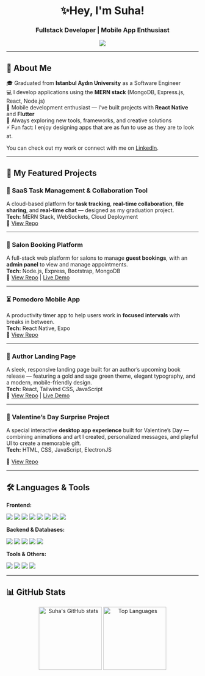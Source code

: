 <!-- Banner / Intro -->
<h1 align="center">✨Hey, I'm Suha!</h1>
<h3 align="center">Fullstack Developer | Mobile App Enthusiast</h3>

<!-- Typing Animation -->
<p align="center">
  <a href="https://git.io/typing-svg">
    <img src="https://readme-typing-svg.herokuapp.com?lines=Fullstack+Developer;Mobile+Dev+Enthusiast;Aesthetic+Lover&center=true&width=500&height=50">
  </a>
</p>


---

## 🚀 About Me  
🎓 Graduated from **Istanbul Aydın University** as a Software Engineer  
💻 I develop applications using the **MERN stack** (MongoDB, Express.js, React, Node.js)  
📱 Mobile development enthusiast — I’ve built projects with **React Native** and **Flutter**  
🌱 Always exploring new tools, frameworks, and creative solutions  
⚡ Fun fact: I enjoy designing apps that are as fun to use as they are to look at.  

You can check out my work or connect with me on [LinkedIn](https://www.linkedin.com/in/suha-mirza-25b881196/).

---

## 💼 My Featured Projects  

### **📌 SaaS Task Management & Collaboration Tool**  
A cloud-based platform for **task tracking**, **real-time collaboration**, **file sharing**, and **real-time chat** — designed as my graduation project.  
**Tech:** MERN Stack, WebSockets, Cloud Deployment  
🔗 [View Repo](https://github.com/suhamirza/gradproject)

---

### **💇 Salon Booking Platform**  
A full-stack web platform for salons to manage **guest bookings**, with an **admin panel** to view and manage appointments.  
**Tech:** Node.js, Express, Bootstrap, MongoDB  
🔗 [View Repo](https://github.com/suhamirza/suhamirza.github.io) | [Live Demo](https://suhamirza.github.io)

---

### **⏳ Pomodoro Mobile App**  
A productivity timer app to help users work in **focused intervals** with breaks in between.  
**Tech:** React Native, Expo  
🔗 [View Repo](https://github.com/suhamirza/pomodoro-mobile)

---

### **📖 Author Landing Page**  
A sleek, responsive landing page built for an author’s upcoming book release — featuring a gold and sage green theme, elegant typography, and a modern, mobile-friendly design.  
**Tech:** React, Tailwind CSS, JavaScript  
🔗 [View Repo](https://github.com/suhamirza/author-landing-page) | [Live Demo](https://hayatkhantheauthor.com)

---

### **💌 Valentine’s Day Surprise Project**  
A special interactive **desktop app experience** built for Valentine’s Day — combining animations and art I created, personalized messages, and playful UI to create a memorable gift.  
**Tech:** HTML, CSS, JavaScript, ElectronJS

🔗 [View Repo](https://github.com/suhamirza/valentinesProject) 

---

## 🛠️ Languages & Tools  

**Frontend:**  
<p align="left">
  <img src="https://img.shields.io/badge/React-20232A?style=for-the-badge&logo=react&logoColor=61DAFB" />
  <img src="https://img.shields.io/badge/React%20Native-20232A?style=for-the-badge&logo=react&logoColor=61DAFB" />
  <img src="https://img.shields.io/badge/Flutter-02569B?style=for-the-badge&logo=flutter&logoColor=white" />
  <img src="https://img.shields.io/badge/Bootstrap-563D7C?style=for-the-badge&logo=bootstrap&logoColor=white" />
  <img src="https://img.shields.io/badge/HTML5-E34F26?style=for-the-badge&logo=html5&logoColor=white" />
  <img src="https://img.shields.io/badge/CSS3-1572B6?style=for-the-badge&logo=css3&logoColor=white" />
  <img src="https://img.shields.io/badge/JavaScript-F7DF1E?style=for-the-badge&logo=javascript&logoColor=black" />
  <img src="https://img.shields.io/badge/TypeScript-007ACC?style=for-the-badge&logo=typescript&logoColor=white" />
</p>

**Backend & Databases:**  
<p align="left">
  <img src="https://img.shields.io/badge/Node.js-339933?style=for-the-badge&logo=nodedotjs&logoColor=white" />
  <img src="https://img.shields.io/badge/Express.js-000000?style=for-the-badge&logo=express&logoColor=white" />
  <img src="https://img.shields.io/badge/MongoDB-4EA94B?style=for-the-badge&logo=mongodb&logoColor=white" />
  <img src="https://img.shields.io/badge/PostgreSQL-316192?style=for-the-badge&logo=postgresql&logoColor=white" />
  <img src="https://img.shields.io/badge/MySQL-4479A1?style=for-the-badge&logo=mysql&logoColor=white" />
</p>

**Tools & Others:**  
<p align="left">
  <img src="https://img.shields.io/badge/Git-F05032?style=for-the-badge&logo=git&logoColor=white" />
  <img src="https://img.shields.io/badge/Figma-F24E1E?style=for-the-badge&logo=figma&logoColor=white" />
  <img src="https://img.shields.io/badge/Docker-2496ED?style=for-the-badge&logo=docker&logoColor=white" />
  <img src="https://img.shields.io/badge/Firebase-FFCA28?style=for-the-badge&logo=firebase&logoColor=black" />
</p>

---

## 📊 GitHub Stats  
<p align="center">
  <img src="https://github-readme-stats.vercel.app/api?username=suhamirza&show_icons=true&theme=dracula" alt="Suha's GitHub stats" height="165"/>
  <img src="https://github-readme-stats.vercel.app/api/top-langs/?username=suhamirza&layout=compact&theme=dracula" alt="Top Languages" height="165"/>
</p>
